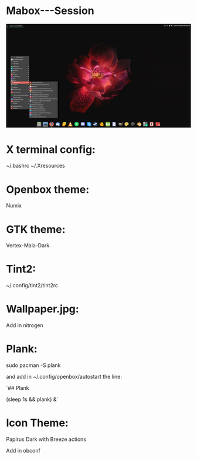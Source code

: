 # Mabox---Session

<p align="center">
  <img src="2017-11-30-134327_1920x1080_scrot.png" width="1200"/>
</p>

# X terminal config: 

~/.bashrc ~/.Xresources

# Openbox theme: 

Numix

# GTK theme: 

Vertex-Maia-Dark

# Tint2:

~/.config/tint2/tint2rc

# Wallpaper.jpg:

Add in nitrogen

# Plank:

sudo pacman -S plank

and add in ~/.config/openbox/autostart the line:

`## Plank

(sleep 1s && plank) &`

# Icon Theme:

Papirus Dark with Breeze actions

Add in obconf


